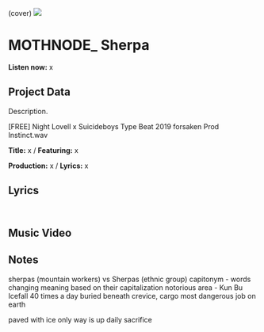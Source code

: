 (cover) ![](57175019_319474918741616_8502199518755923887_n.jpg)

# MOTHNODE_ Sherpa

**Listen now:** x

## Project Data

Description.

[FREE] Night Lovell x Suicideboys Type Beat 2019  forsaken  Prod Instinct.wav


**Title:** x / **Featuring:** x

**Production:** x / **Lyrics:** x

## Lyrics

```


```

## Music Video


## Notes
sherpas (mountain workers) vs Sherpas (ethnic group)
capitonym - words changing meaning based on their capitalization
notorious area - Kun Bu Icefall
40 times a day
buried beneath
crevice, cargo 
most dangerous job on earth

paved with ice
only way is up
daily sacrifice
